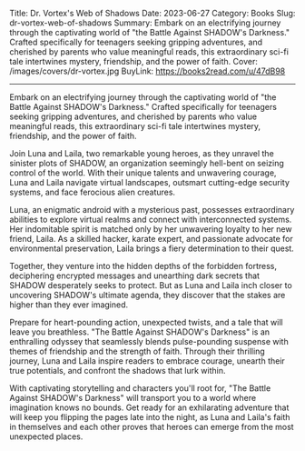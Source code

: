 Title: Dr. Vortex's Web of Shadows
Date: 2023-06-27
Category: Books
Slug: dr-vortex-web-of-shadows
Summary: Embark on an electrifying journey through the captivating world of "the Battle Against SHADOW's Darkness." Crafted specifically for teenagers seeking gripping adventures, and cherished by parents who value meaningful reads, this extraordinary sci-fi tale intertwines mystery, friendship, and the power of faith.
Cover: /images/covers/dr-vortex.jpg
BuyLink: https://books2read.com/u/47dB98

---

Embark on an electrifying journey through the captivating world of "the Battle Against SHADOW's Darkness." Crafted specifically for teenagers seeking gripping adventures, and cherished by parents who value meaningful reads, this extraordinary sci-fi tale intertwines mystery, friendship, and the power of faith.


Join Luna and Laila, two remarkable young heroes, as they unravel the sinister plots of SHADOW, an organization seemingly hell-bent on seizing control of the world. With their unique talents and unwavering courage, Luna and Laila navigate virtual landscapes, outsmart cutting-edge security systems, and face ferocious alien creatures.

Luna, an enigmatic android with a mysterious past, possesses extraordinary abilities to explore virtual realms and connect with interconnected systems. Her indomitable spirit is matched only by her unwavering loyalty to her new friend, Laila. As a skilled hacker, karate expert, and passionate advocate for environmental preservation, Laila brings a fiery determination to their quest.

Together, they venture into the hidden depths of the forbidden fortress, deciphering encrypted messages and unearthing dark secrets that SHADOW desperately seeks to protect. But as Luna and Laila inch closer to uncovering SHADOW's ultimate agenda, they discover that the stakes are higher than they ever imagined.

Prepare for heart-pounding action, unexpected twists, and a tale that will leave you breathless. "The Battle Against SHADOW's Darkness" is an enthralling odyssey that seamlessly blends pulse-pounding suspense with themes of friendship and the strength of faith. Through their thrilling journey, Luna and Laila inspire readers to embrace courage, unearth their true potentials, and confront the shadows that lurk within.

With captivating storytelling and characters you'll root for, "The Battle Against SHADOW's Darkness" will transport you to a world where imagination knows no bounds. Get ready for an exhilarating adventure that will keep you flipping the pages late into the night, as Luna and Laila's faith in themselves and each other proves that heroes can emerge from the most unexpected places.
